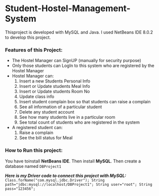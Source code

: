 # Student-Hostel-Management-System
Thisproject is developed with MySQL and Java. I used NetBeans IDE 8.0.2 to develop this project.

### Features of this Project:
- The Hostel Manager can SignUP (manually for security purpose)
- Only those students can LogIn to this system who are registered by the Hostel Manager
- Hostel Manager can:
  1. Insert a new Students Personal Info
  2. Insert or Update students Meal Info
  3. Insert or Update students Room No
  4. Update class info
  5. Insert student complain box so that students can raise a complain
  6. See all information of a particular student
  7. Delete any student account
  8. See how many students live in a particular room
  9. See total count of students who are registered in the system
- A registered student can:
  1. Raise a complain
  2. See the bill status for Meal
  
### How to Run this project:
You have toinstall **NetBeans IDE**. Then install **MySQL**. Then create a database named `DBProject1`

***Here is my Driver code to connect this project with MySQL:***
`Class.forName("com.mysql.jdbc.Driver");
String path="jdbc:mysql://localhost/DBProject1";
String user="root";
String pass="123456";`
